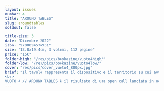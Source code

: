 ```yaml
---
layout: issues
number: 4
title: "AROUND TABLES"
slug: aroundtables
soldout: false

title-size: 3
date: "Dicembre 2022"
isbn: "9788894576931"
size: "13.8x19.4cm, 3 volumi, 112 pagine"
price: "15€"
folder-high: "/res/pics/bookazine/vuoto4high/"
folder-low: "/res/pics/bookazine/vuoto4low/"
cover: "res/pics/cover_vuoto4_800px.jpg"
brief: "Il tavolo rappresenta il dispositivo e il territorio su cui avviene l'incontro e il confronto collettivo, lo spazio in cui si condividono e si raccolgono le esperienze, ma anche lo spazio in cui si affrontano e si risolvono (o meno) i conflitti e le contraddizioni.
<br>
VUOTO 4 // AROUND TABLES è il risultato di una open call lanciata in occasione della 17a Biennale di Architettura di Venezia, per raccogliere idee, spunti, immagini e progetti che esplorassero il tavolo nelle sue molteplici dimensioni."
---
```

